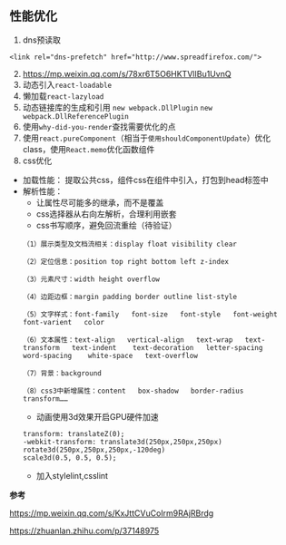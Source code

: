 ## 性能优化
1. dns预读取
```
<link rel="dns-prefetch" href="http://www.spreadfirefox.com/">
```
2. https://mp.weixin.qq.com/s/78xr6T5O6HKTVlIBu1UvnQ
3. 动态引入```react-loadable```
4. 懒加载```react-lazyload```
5. 动态链接库的生成和引用
```new webpack.DllPlugin```
```new webpack.DllReferencePlugin```
6. 使用`why-did-you-render`查找需要优化的点
7. 使用`react.pureComponent`（相当于`使用shouldComponentUpdate`）优化class，使用`React.memo`优化函数组件
8. css优化
* 加载性能： 提取公共css，组件css在组件中引入，打包到head标签中
* 解析性能： 
    * 让属性尽可能多的继承，而不是覆盖
    * css选择器从右向左解析，合理利用嵌套
    * css书写顺序，避免回流重绘（待验证）
    ```
    （1）展示类型及文档流相关：display float visibility clear
    
    （2）定位信息：position top right bottom left z-index

    （3）元素尺寸：width height overflow
    
    （4）边距边框：margin padding border outline list-style
    
    （5）文字样式：font-family   font-size   font-style   font-weight   font-varient   color   
    
    （6）文本属性：text-align   vertical-align   text-wrap   text-transform   text-indent    text-decoration   letter-spacing    word-spacing    white-space   text-overflow
    
    （7）背景：background
    
    （8）css3中新增属性：content   box-shadow   border-radius  transform……
    ```
    * 动画使用3d效果开启GPU硬件加速
    ```
    transform: translateZ(0);
    -webkit-transform: translate3d(250px,250px,250px)
    rotate3d(250px,250px,250px,-120deg)
    scale3d(0.5, 0.5, 0.5);
    ```
    * 加入stylelint,csslint
    
__参考__ 

https://mp.weixin.qq.com/s/KxJttCVuCoIrm9RAjRBrdg

https://zhuanlan.zhihu.com/p/37148975